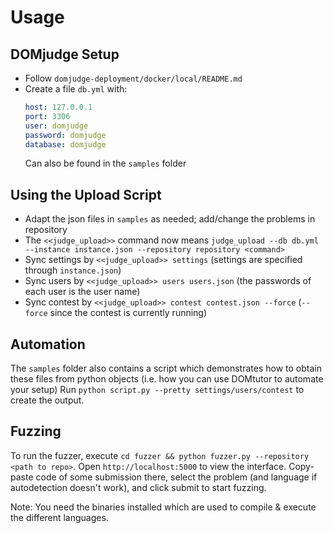 # Usage

## DOMjudge Setup

 * Follow `domjudge-deployment/docker/local/README.md`
 * Create a file `db.yml` with:
   ```yml
   host: 127.0.0.1
   port: 3306
   user: domjudge
   password: domjudge
   database: domjudge
   ```
   Can also be found in the `samples` folder

## Using the Upload Script

 * Adapt the json files in `samples` as needed; add/change the problems in repository
 * The `<<judge_upload>>` command now means `judge_upload --db db.yml --instance instance.json --repository repository <command>`
 * Sync settings by `<<judge_upload>> settings` (settings are specified through `instance.json`)
 * Sync users by `<<judge_upload>> users users.json` (the passwords of each user is the user name)
 * Sync contest by `<<judge_upload>> contest contest.json --force` (`--force` since the contest is currently running)

## Automation

The `samples` folder also contains a script which demonstrates how to obtain these files from python objects (i.e. how you can use DOMtutor to automate your setup)
Run `python script.py --pretty settings/users/contest` to create the output.

## Fuzzing

To run the fuzzer, execute `cd fuzzer && python fuzzer.py --repository <path to repo>`.
Open `http://localhost:5000` to view the interface.
Copy-paste code of some submission there, select the problem (and language if autodetection doesn't work), and click submit to start fuzzing.

Note: You need the binaries installed which are used to compile & execute the different languages.
